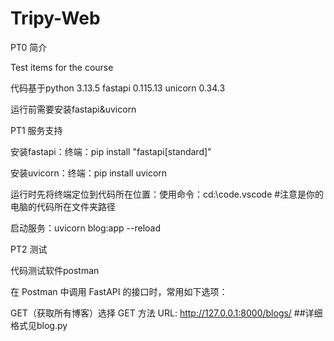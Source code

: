# Tripy-Web

PT0 简介

Test items for the course

代码基于python 3.13.5 fastapi 0.115.13 unicorn 0.34.3

运行前需要安装fastapi&uvicorn 

PT1 服务支持

安装fastapi：终端：pip install "fastapi[standard]"

安装uvicorn：终端：pip install uvicorn

运行时先将终端定位到代码所在位置：使用命令：cd:\code\.vscode  #注意是你的电脑的代码所在文件夹路径

启动服务：uvicorn blog:app --reload

PT2 测试

代码测试软件postman

在 Postman 中调用 FastAPI 的接口时，常用如下选项：

GET（获取所有博客）选择 GET 方法 URL: http://127.0.0.1:8000/blogs/  ##详细格式见blog.py
